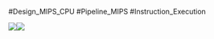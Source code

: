 #Design_MIPS_CPU #Pipeline_MIPS #Instruction_Execution 

![](https://blog.kakaocdn.net/dn/BDF36/btrB1o4D5BU/Tc0se4c4IhBwFn8MfgSVE0/img.png)![](https://blog.kakaocdn.net/dn/lXOsC/btrBZyNHhZr/z5KvhMBPfapZv84JdFUnZk/img.png)


